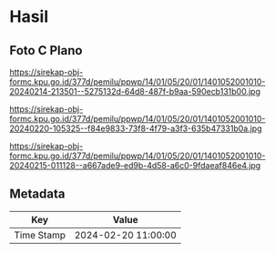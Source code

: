 # Hasil

## Foto C Plano

https://sirekap-obj-formc.kpu.go.id/377d/pemilu/ppwp/14/01/05/20/01/1401052001010-20240214-213501--5275132d-64d8-487f-b9aa-590ecb131b00.jpg

https://sirekap-obj-formc.kpu.go.id/377d/pemilu/ppwp/14/01/05/20/01/1401052001010-20240220-105325--f84e9833-73f8-4f79-a3f3-635b47331b0a.jpg

https://sirekap-obj-formc.kpu.go.id/377d/pemilu/ppwp/14/01/05/20/01/1401052001010-20240215-011128--a667ade9-ed9b-4d58-a6c0-9fdaeaf846e4.jpg


## Metadata

| Key        | Value               |
| ---------- | ------------------- |
| Time Stamp | 2024-02-20 11:00:00 |



